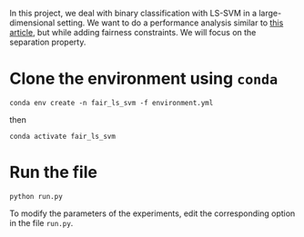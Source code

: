 In this project, we deal with binary classification with LS-SVM in a large-dimensional setting. We want to do a
performance analysis similar to [this article](https://arxiv.org/abs/1701.02967), but while adding fairness constraints.
We will focus on the separation property.

# Clone the environment using `conda` 
```
conda env create -n fair_ls_svm -f environment.yml
```
then 
```
conda activate fair_ls_svm
```

# Run the file
```
python run.py
```

To modify the parameters of the experiments, edit the corresponding option in the file `run.py`.
